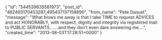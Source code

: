  {
   "id": "544539635581973",
   "post_id": "462493170453287_495437137158890",
   "from_name": "Pete Daoust",
   "message": "What blows me away is that I take TIME to request ADVICES and act HONORABLY, with respect, dignity and integrity via registered mail to PUBLIC SERVANTS.......and they don't even dare answering me....",
   "created_time": "2013-08-03T17:28:51+0000"
 }
